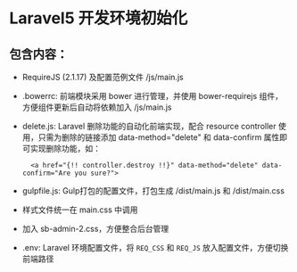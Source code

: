 # Laravel5 开发环境初始化

## 包含内容：

- RequireJS (2.1.17) 及配置范例文件 /js/main.js
- .bowerrc: 前端模块采用 bower 进行管理，并使用 bower-requirejs 组件，方便组件更新后自动将依赖加入 /js/main.js
- delete.js: Laravel 删除功能的自动化前端实现，配合 resource controller 使用，只需为删除的链接添加 data-method="delete" 和 data-confirm 属性即可实现删除功能，如：

		<a href="{!! controller.destroy !!}" data-method="delete" data-confirm="Are you sure?">

- gulpfile.js: Gulp打包的配置文件，打包生成 /dist/main.js 和 /dist/main.css
- 样式文件统一在 main.css 中调用
- 加入 sb-admin-2.css，方便整合后台管理
- .env: Laravel 环境配置文件，将 `REQ_CSS` 和 `REQ_JS` 放入配置文件，方便切换前端路径